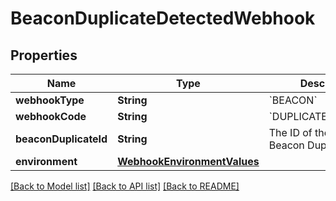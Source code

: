 # BeaconDuplicateDetectedWebhook

## Properties
Name | Type | Description | Notes
------------ | ------------- | ------------- | -------------
**webhookType** | **String** | &#x60;BEACON&#x60; | 
**webhookCode** | **String** | &#x60;DUPLICATE_DETECTED&#x60; | 
**beaconDuplicateId** | **String** | The ID of the associated Beacon Duplicate. | 
**environment** | [**WebhookEnvironmentValues**](WebhookEnvironmentValues.md) |  | 

[[Back to Model list]](../README.md#documentation-for-models) [[Back to API list]](../README.md#documentation-for-api-endpoints) [[Back to README]](../README.md)


